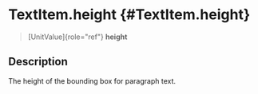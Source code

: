 TextItem.height {#TextItem.height}
===============

> [UnitValue]{role="ref"} **height**

Description
-----------

The height of the bounding box for paragraph text.
